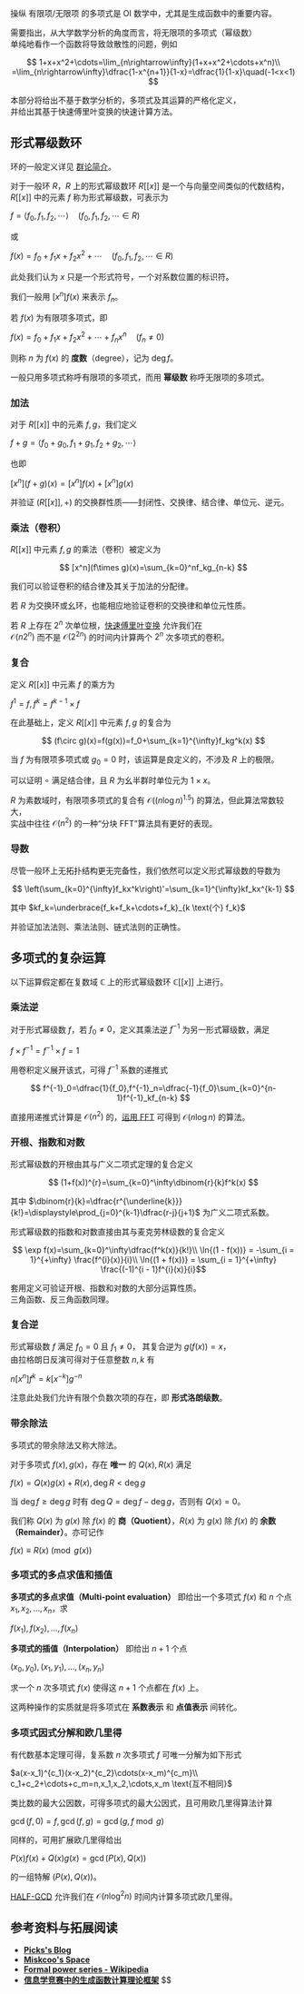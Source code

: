 操纵 有限项/无限项 的多项式是 OI 数学中，尤其是生成函数中的重要内容。

需要指出，从大学数学分析的角度而言，将无限项的多项式（幂级数）  
单纯地看作一个函数将导致敛散性的问题，例如

$$
1+x+x^2+\cdots=\lim_{n\rightarrow\infty}(1+x+x^2+\cdots+x^n)\\
=\lim_{n\rightarrow\infty}\dfrac{1-x^{n+1}}{1-x}=\dfrac{1}{1-x}\quad(-1<x<1)
$$

本部分将给出不基于数学分析的，多项式及其运算的严格化定义，  
并给出其基于快速傅里叶变换的快速计算方法。

## 形式幂级数环

环的一般定义详见 [群论简介](https://oi-wiki.org/math/group-theory/#_3)。

对于一般环 $R$，$R$ 上的形式幂级数环 $R[[x]]$ 是一个与向量空间类似的代数结构，  
$R[[x]]$ 中的元素 $f$ 称为形式幂级数，可表示为

$f=\left<f_0,f_1,f_2,\cdots\right>\quad(f_0,f_1,f_2,\cdots\in R)$

或

$f(x)=f_0+f_1x+f_2x^2+\cdots\quad(f_0,f_1,f_2,\cdots\in R)$

此处我们认为 $x$ 只是一个形式符号，一个对系数位置的标识符。

我们一般用 $[x^n]f(x)$ 来表示 $f_n$。

若 $f(x)$ 为有限项多项式，即

$f(x)=f_0+f_1x+f_2x^2+\cdots+f_nx^n\quad(f_n\not =0)$

则称 $n$ 为 $f(x)$ 的 **度数**（degree），记为 $\deg f$。

一般只用多项式称呼有限项的多项式，而用 **幂级数** 称呼无限项的多项式。

### 加法

对于 $R[[x]]$ 中的元素 $f,g$，我们定义

$f+g=\left<f_0+g_0,f_1+g_1,f_2+g_2,\cdots\right>$

也即

$[x^n](f+g)(x)=[x^n]f(x)+[x^n]g(x)$

并验证 $(R[[x]],+)$ 的交换群性质——封闭性、交换律、结合律、单位元、逆元。

### 乘法（卷积）

$R[[x]]$ 中元素 $f,g$ 的乘法（卷积）被定义为

$$
[x^n](f\times g)(x)=\sum_{k=0}^nf_kg_{n-k}
$$

我们可以验证卷积的结合律及其关于加法的分配律。

若 $R$ 为交换环或幺环，也能相应地验证卷积的交换律和单位元性质。

若 $R$ 上存在 $2^n$ 次单位根，[快速傅里叶变换](https://oi-wiki.org/math/poly/fft/) 允许我们在  
 $\mathcal{O}(n2^n)$ 而不是 $\mathcal{O}(2^{2n})$ 的时间内计算两个 $2^n$ 次多项式的卷积。

### 复合

定义 $R[[x]]$ 中元素 $f$ 的乘方为

$f^1=f,f^k=f^{k-1}\times f$

在此基础上，定义 $R[[x]]$ 中元素 $f,g$ 的复合为

$$
(f\circ g)(x)=f(g(x))=f_0+\sum_{k=1}^{\infty}f_kg^k(x)
$$

当 $f$ 为有限项多项式或 $g_0=0$ 时，该运算是良定义的，不涉及 $R$ 上的极限。

可以证明 $\circ$ 满足结合律，且 $R$ 为幺半群时单位元为 $1\times x$。

$R$ 为素数域时，有限项多项式的复合有 $\mathcal{O}((n\log n)^{1.5})$ 的算法，但此算法常数较大，  
实战中往往 $\mathcal{O}(n^2)$ 的一种“分块 FFT”算法具有更好的表现。

### 导数

尽管一般环上无拓扑结构更无完备性，我们依然可以定义形式幂级数的导数为

$$
\left(\sum_{k=0}^{\infty}f_kx^k\right)'=\sum_{k=1}^{\infty}kf_kx^{k-1}
$$

其中 $kf_k=\underbrace{f_k+f_k+\cdots+f_k}_{k \text{个} f_k}$

并验证加法法则、乘法法则、链式法则的正确性。

## 多项式的复杂运算

以下运算假定都在复数域 $\mathbb{C}$ 上的形式幂级数环 $\mathbb{C}[[x]]$ 上进行。

### 乘法逆

对于形式幂级数 $f$，若 $f_0\not=0$，定义其乘法逆 $f^{-1}$ 为另一形式幂级数，满足

$f\times f^{-1}=f^{-1}\times f=1$

用卷积定义展开该式，可得 $f^{-1}$ 系数的递推式

$$
f^{-1}_0=\dfrac{1}{f_0},f^{-1}_n=\dfrac{-1}{f_0}\sum_{k=0}^{n-1}f^{-1}_kf_{n-k}
$$

直接用递推式计算是 $\mathcal{O}(n^2)$ 的，[运用 FFT](https://oi-wiki.org/math/poly/inv/) 可得到 $\mathcal{O}(n\log n)$ 的算法。

### 开根、指数和对数

形式幂级数的开根由其与广义二项式定理的复合定义

$$
(1+f(x))^{r}=\sum_{k=0}^\infty\dbinom{r}{k}f^k(x)
$$

其中 $\dbinom{r}{k}=\dfrac{r^{\underline{k}}}{k!}=\displaystyle\prod_{j=0}^{k-1}\dfrac{r-j}{j+1}$ 为广义二项式系数。

形式幂级数的指数和对数直接由其与麦克劳林级数的复合定义

$$
\exp f(x)=\sum_{k=0}^\infty\dfrac{f^k(x)}{k!}\\
\ln{(1 - f(x))} = -\sum_{i = 1}^{+\infty} \frac{f^{i}(x)}{i}\\
\ln{(1 + f(x))} = \sum_{i = 1}^{+\infty} \frac{(-1)^{i - 1}f^{i}(x)}{i}$$

套用定义可验证开根、指数和对数的大部分运算性质。  
三角函数、反三角函数同理。

### 复合逆

形式幂级数 $f$ 满足 $f_0=0$ 且 $f_1\not=0$，
其复合逆为 $g(f(x))=x$，  
由拉格朗日反演可得对于任意整数 $n,k$ 有  

$n[x^n]f^k=k[x^{-k}]g^{-n}$

注意此处我们允许有限个负数次项的存在，即  **形式洛朗级数**。

### 带余除法

多项式的带余除法又称大除法。

对于多项式 $f(x),g(x)$，存在 **唯一** 的 $Q(x),R(x)$ 满足

$f(x)=Q(x)g(x)+R(x),\deg R<\deg g$

当 $\deg f\ge \deg g$ 时有 $\deg Q=\deg f-\deg g$，否则有 $Q(x)=0$。    

我们称 $Q(x)$ 为 $g(x)$ 除 $f(x)$ 的 **商（Quotient）**，$R(x)$ 为 $g(x)$ 除 $f(x)$ 的 **余数（Remainder）**。亦可记作

$f(x) \equiv R(x) \pmod{g(x)}$


### 多项式的多点求值和插值

**多项式的多点求值（Multi-point evaluation）** 即给出一个多项式 $f(x)$ 和 $n$ 个点 $x_{1}, x_{2}, \dots, x_{n}$，求

$f(x_{1}), f(x_{2}), \dots, f(x_{n})$

**多项式的插值（Interpolation）** 即给出 $n + 1$ 个点

$(x_{0}, y_{0}), (x_{1}, y_{1}), \dots, (x_{n}, y_{n})$

求一个 $n$ 次多项式 $f(x)$ 使得这 $n + 1$ 个点都在 $f(x)$ 上。

这两种操作的实质就是将多项式在 **系数表示** 和 **点值表示** 间转化。

### 多项式因式分解和欧几里得

有代数基本定理可得，复系数 $n$ 次多项式 $f$ 可唯一分解为如下形式

$a(x-x_1)^{c_1}(x-x_2)^{c_2}\cdots(x-x_m)^{c_m}\\
c_1+c_2+\cdots+c_m=n,x_1,x_2,\cdots,x_m \text{互不相同}$

类比数的最大公因数，可得多项式的最大公因式，且可用欧几里得算法计算

$\gcd(f,0)=f,\gcd(f,g)=\gcd(g,f\bmod g)$

同样的，可用扩展欧几里得给出

$P(x)f(x)+Q(x)g(x)=\gcd(P(x),Q(x))$

的一组特解 $(P(x),Q(x))$。

[HALF-GCD](https://loj.ac/p/172) 允许我们在 $\mathcal{O}(n\log^2 n)$ 时间内计算多项式欧几里得。

## 参考资料与拓展阅读

- [**Picks's Blog**](https://picks.logdown.com)
- [**Miskcoo's Space**](https://blog.miskcoo.com)
- [**Formal power series - Wikipedia**](https://en.wikipedia.org/wiki/Formal_power_series#The_ring_of_formal_power_series)
- [**信息学竞赛中的生成函数计算理论框架**](https://github.com/wangr-x/OI-Public-Library-master/blob/main/IOI%E4%B8%AD%E5%9B%BD%E5%9B%BD%E5%AE%B6%E5%80%99%E9%80%89%E9%98%9F%E8%AE%BA%E6%96%87/%E5%9B%BD%E5%AE%B6%E9%9B%86%E8%AE%AD%E9%98%9F2021%E8%AE%BA%E6%96%87%E9%9B%86/pdf-files/%E4%BF%A1%E6%81%AF%E5%AD%A6%E7%AB%9E%E8%B5%9B%E4%B8%AD%E7%9A%84%E7%94%9F%E6%88%90%E5%87%BD%E6%95%B0%E8%AE%A1%E7%AE%97%E7%90%86%E8%AE%BA%E6%A1%86%E6%9E%B6.pdf)
$$
